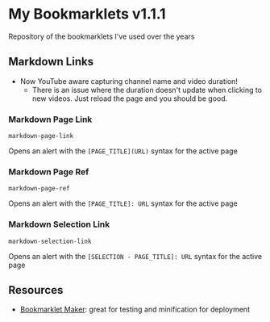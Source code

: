 My Bookmarklets v1.1.1
======================

Repository of the bookmarklets I've used over the years


Markdown Links
--------------

* Now YouTube aware capturing channel name and video duration!
	* There is an issue where the duration doesn't update when clicking to new videos. Just reload the page and you should be good.


### Markdown Page Link

`markdown-page-link`

Opens an alert with the `[PAGE_TITLE](URL)` syntax for the active page


### Markdown Page Ref

`markdown-page-ref`

Opens an alert with the `[PAGE_TITLE]: URL` syntax for the active page


### Markdown Selection Link

`markdown-selection-link`

Opens an alert with the `[SELECTION - PAGE_TITLE]: URL` syntax for the active page


Resources
---------

* [Bookmarklet Maker][]: great for testing and minification for deployment



[Bookmarklet Maker]: https://caiorss.github.io/bookmarklet-maker/

